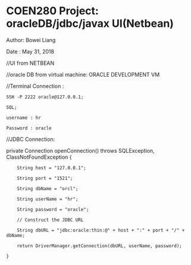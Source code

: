 # COEN280 Project: oracleDB/jdbc/javax UI(Netbean)

Author: Bowei Liang

Date : May 31, 2018

//UI from NETBEAN

//oracle DB from virtual machine: ORACLE DEVELOPMENT VM

//Terminal Connection :

    SSH -P 2222 oracle@127.0.0.1;
    
    SQL;
    
    username : hr
    
    Password : oracle
    
//JDBC Connection: 

private Connection openConnection() throws SQLException, ClassNotFoundException {

        String host = "127.0.0.1";
        
        String port = "1521";
        
        String dbName = "orcl";
        
        String userName = "hr";
        
        String password = "oracle";
        
        // Construct the JDBC URL
        
        String dbURL = "jdbc:oracle:thin:@" + host + ":" + port + "/" + dbName;
        
        return DriverManager.getConnection(dbURL, userName, password);
        
    }

